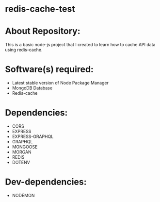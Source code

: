 # redis-cache-test

# About Repository:
This is a basic node-js project that I created to learn how to cache API data using redis-cache.

# Software(s) required:
* Latest stable version of Node Package Manager
* MongoDB Database
* Redis-cache

# Dependencies:
* CORS
* EXPRESS
* EXPRESS-GRAPHQL
* GRAPHQL
* MONGOOSE
* MORGAN
* REDIS
* DOTENV

# Dev-dependencies:
* NODEMON


